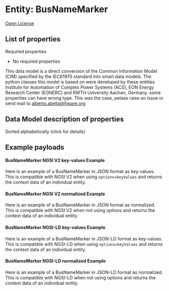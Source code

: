 Entity: BusNameMarker  
=====================  
[Open License](https://github.com/smart-data-models//dataModel.EnergyCIM/blob/master/BusNameMarker/LICENSE.md)  

## List of properties  

Required properties  
- No required properties    
This data model is a direct conversion of the Common Information Model (CIM) specified by the IEC61970 standard into smart data models. The python classes this model is based on were developed by these entities Institute for Automation of Complex Power Systems (ACS), EON Energy Research Center (EONERC) and RWTH University Aachen, Germany. some properties can have wrong type. This was the case, pelase raise an issue or send mail to alberto.abella@fiware.org  
## Data Model description of properties  
Sorted alphabetically (click for details)  
## Example payloads    
#### BusNameMarker NGSI V2 key-values Example    
Here is an example of a BusNameMarker in JSON format as key-values. This is compatible with NGSI V2 when  using `options=keyValues` and returns the context data of an individual entity.  
#### BusNameMarker NGSI V2 normalized Example    
Here is an example of a BusNameMarker in JSON format as normalized. This is compatible with NGSI V2 when not using options and returns the context data of an individual entity.  
#### BusNameMarker NGSI-LD key-values Example    
Here is an example of a BusNameMarker in JSON-LD format as key-values. This is compatible with NGSI-LD when  using `options=keyValues` and returns the context data of an individual entity.  
#### BusNameMarker NGSI-LD normalized Example    
Here is an example of a BusNameMarker in JSON-LD format as normalized. This is compatible with NGSI-LD when not using options and returns the context data of an individual entity.  
